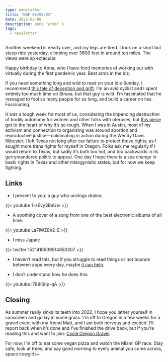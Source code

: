 ```yaml
---
type: newsletter
title: "D&F 05/08/22"
date: 2022-05-08
description: anna "arms" k
tags:
  - newsletter
---
```


Another weekend is nearly over, and my legs are tired. I took on a short but steep ride yesterday, climbing over 3600 feet in around ten miles. The views were sp ectacular.

Happy birthday to Anna, who I have fond memories of working out with virtually during the first pandemic year. Best arms in the biz.

If you need something long and wild to read on your idle Sunday, I recommend [this tale of deception and grift](https://cyclingtips.com/2022/04/exposed-by-a-strava-kom-the-many-lives-of-a-fake-pro-cyclist/). I’m an avid cyclist and I spent entirely too much time on Strava, but that guy is wild. I’m fascinated that he managed to fool so many people for so long, and build a career on lies. Fascinating.

It was a tough week for most of us, considering the impending destruction of bodily autonomy for women and other folks with uteruses, but [this piece](https://defector.com/the-difference-between-protest-and-resistance/) got to the heart of why it’s so rough. When I was in Austin, most of my activism and connection to organizing was around abortion and reproductive justice—culminating in action during the Wendy Davis filibuster. I left Texas not long after our failure to protect those rights, as I sought more trans rights for myself in Oregon. Folks ask me regularly if I would return to Texas, but sadly it’s both too hot, and too backwards in its gerrymandered politic to appeal. One day I hope there is a sea change in basic rights in Texas and other misogynistic states, but for now we keep fighting.

## Links

- I present to you: a guy who unclogs drains:

{{< youtube 1-zEvy3BaUw >}}

- A soothing cover of a song from one of the best electronic albums of all time:

{{< youtube La7lWZ8h2_E >}}

- I miss Japan:

{{< twitter 1521418509514850307 >}}

- I haven’t read this, but if you struggle to read things or not bounce between apps every day, maybe [it can help](https://bookshop.org/books/stolen-focus-why-you-can-t-pay-attention-and-how-to-think-deeply-again/9780593138519).

- I don’t understand how he does this:

{{< youtube l789l6np-qA >}}

## Closing 

As summer really sinks its teeth into 2022, I hope you lather yourself in sunscreen and go lay in some grass. I’m off to Oregon in a few weeks for a gravel event with my friend Matt, and I am both nervous and excited. I’ll report back when it’s done and I’ve finished the drive back, but if you’re reading this and want to join: [Cycle Oregon Gravel](https://cycleoregon.com/gravel-ride-guide-2022/).

For now, I’m off to eat some vegan pizza and watch the Miami GP race. Stay safe, look at trees, and say good morning to every animal you come across, space cowgirls~